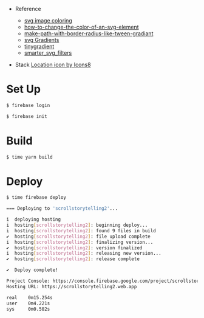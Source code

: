 - Reference

  - [svg image coloring](https://codepen.io/sosuke/pen/Pjoqqp)
  - [how-to-change-the-color-of-an-svg-element](https://stackoverflow.com/questions/22252472/how-to-change-the-color-of-an-svg-element)
  - [make-path-with-border-radius-like-tween-gradiant](https://codesandbox.io/s/make-path-with-border-radius-like-tween-gradiant-d3-dbrln?file=/src/PathWithFluids.tsx)
  - [svg Gradients](https://developer.mozilla.org/ja/docs/Web/SVG/Tutorial/Gradients)
  - [tinygradient](https://www.npmjs.com/package/tinygradient)
  - [smarter_svg_filters](https://webplatform.github.io/docs/svg/tutorials/smarter_svg_filters/)

- Stack
  <a target="_blank" href="https://icons8.com/icon/13800/location">Location icon by Icons8</a>

# Set Up

```bash
$ firebase login

$ firebase init
```

# Build

```bash
$ time yarn build
```

# Deploy

```bash
$ time firebase deploy

=== Deploying to 'scrollstorytelling2'...

i  deploying hosting
i  hosting[scrollstorytelling2]: beginning deploy...
i  hosting[scrollstorytelling2]: found 9 files in build
✔  hosting[scrollstorytelling2]: file upload complete
i  hosting[scrollstorytelling2]: finalizing version...
✔  hosting[scrollstorytelling2]: version finalized
i  hosting[scrollstorytelling2]: releasing new version...
✔  hosting[scrollstorytelling2]: release complete

✔  Deploy complete!

Project Console: https://console.firebase.google.com/project/scrollstorytelling2/overview
Hosting URL: https://scrollstorytelling2.web.app

real    0m15.254s
user    0m4.221s
sys     0m0.502s
```

